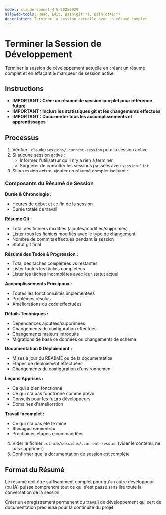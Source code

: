 ```yaml
---
model: claude-sonnet-4-5-20250929
allowed-tools: Read, Edit, Bash(git:*), Bash(date:*)
description: Terminer la session actuelle avec un résumé complet
---
```


# Terminer la Session de Développement

Terminer la session de développement actuelle en créant un résumé complet et en effaçant le marqueur de session active.

## Instructions

- **IMPORTANT : Créer un résumé de session complet pour référence future**
- **IMPORTANT : Inclure les statistiques git et les changements effectués**
- **IMPORTANT : Documenter tous les accomplissements et apprentissages**

## Processus

1. Vérifier `.claude/sessions/.current-session` pour la session active
2. Si aucune session active :
   - Informer l'utilisateur qu'il n'y a rien à terminer
   - Suggérer de consulter les sessions passées avec `session:list`
3. Si la session existe, ajouter un résumé complet incluant :

### Composants du Résumé de Session

**Durée & Chronologie :**
- Heures de début et de fin de la session
- Durée totale de travail

**Résumé Git :**
- Total des fichiers modifiés (ajoutés/modifiés/supprimés)
- Lister tous les fichiers modifiés avec le type de changement
- Nombre de commits effectués pendant la session
- Statut git final

**Résumé des Todos & Progression :**
- Total des tâches complétées vs restantes
- Lister toutes les tâches complétées
- Lister les tâches incomplètes avec leur statut actuel

**Accomplissements Principaux :**
- Toutes les fonctionnalités implémentées
- Problèmes résolus
- Améliorations du code effectuées

**Détails Techniques :**
- Dépendances ajoutées/supprimées
- Changements de configuration effectués
- Changements majeurs introduits
- Migrations de base de données ou changements de schéma

**Documentation & Déploiement :**
- Mises à jour du README ou de la documentation
- Étapes de déploiement effectuées
- Changements de configuration d'environnement

**Leçons Apprises :**
- Ce qui a bien fonctionné
- Ce qui n'a pas fonctionné comme prévu
- Conseils pour les futurs développeurs
- Domaines d'amélioration

**Travail Incomplet :**
- Ce qui n'a pas été terminé
- Blocages rencontrés
- Prochaines étapes recommandées

4. Vider le fichier `.claude/sessions/.current-session` (vider le contenu, ne pas supprimer)
5. Confirmer que la documentation de session est complète

## Format du Résumé

Le résumé doit être suffisamment complet pour qu'un autre développeur (ou IA) puisse comprendre tout ce qui s'est passé sans lire toute la conversation de la session.

Créer un enregistrement permanent du travail de développement qui sert de documentation précieuse pour la continuité du projet.